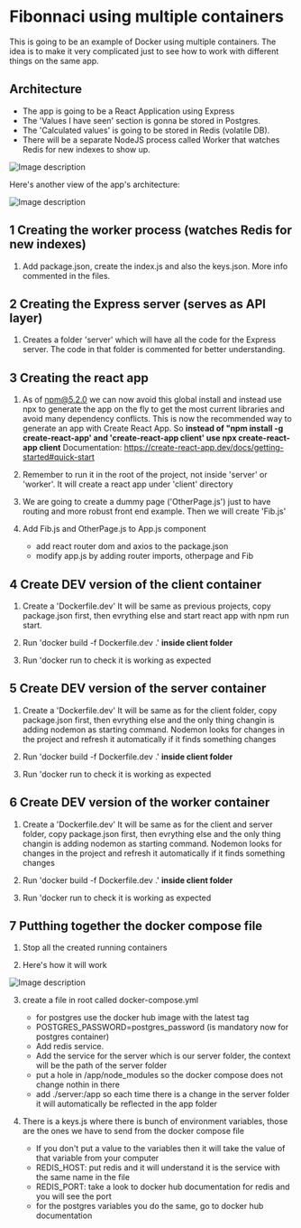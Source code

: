 Fibonnaci using multiple containers
===================================

This is going to be an example of Docker using multiple containers. The idea is to make it very complicated just to see how to work with different things on the same app. 

Architecture
------------
* The app is going to be a React Application using Express
* The 'Values I have seen' section is gonna be stored in Postgres.
* The 'Calculated values' is going to be stored in Redis (volatile DB).
* There will be a separate NodeJS process called Worker that watches Redis for new indexes to show up. 

![Image description](https://github.com/jorgeautomation/Docker_multicontainers/blob/master/architecture.png)

Here's another view of the app's architecture:

![Image description](https://github.com/jorgeautomation/Docker_multicontainers/blob/master/architecture2.png)

1 Creating the worker process (watches Redis for new indexes)
-------------------------------------------------------------

1. Add package.json, create the index.js and also the keys.json. More info commented in the files. 


2 Creating the Express server (serves as API layer)
-------------------------------------------------------------

1. Creates a folder 'server' which will have all the code for the Express server. The code in that folder is commented for better understanding.

3 Creating the react app
------------------------

1.  As of npm@5.2.0 we can now avoid this global install and instead use npx to generate the app on the fly to get the most current libraries and avoid many dependency conflicts. This is now the recommended way to generate an app with Create React App. So **instead of "npm install -g create-react-app' and 'create-react-app client' use npx create-react-app client** Documentation: https://create-react-app.dev/docs/getting-started#quick-start

2. Remember to run it in the root of the project, not inside 'server' or 'worker'. It will create a react app under 'client' directory

3. We are going to create a dummy page ('OtherPage.js') just to have routing and more robust front end example. Then we will create 'Fib.js'

4. Add Fib.js and OtherPage.js to App.js component
    - add react router dom and axios to the package.json
    - modify app.js by adding router imports, otherpage and Fib

4 Create DEV version of the client container
------------------------------

1. Create a 'Dockerfile.dev' It will be same as previous projects, copy package.json first, then evrything else and start react app with npm run start.

2. Run 'docker build -f Dockerfile.dev .' **inside client folder**

3. Run 'docker run <containeridfrompreviousstep> to check it is working as expected


5 Create DEV version of the server container
------------------------------

1. Create a 'Dockerfile.dev' It will be same as for the client folder, copy package.json first, then evrything else and the only thing changin is adding nodemon as starting command. Nodemon looks for changes in the project and refresh it automatically if it finds something changes

2. Run 'docker build -f Dockerfile.dev .' **inside client folder**

3. Run 'docker run <containeridfrompreviousstep> to check it is working as expected

6 Create DEV version of the worker container
------------------------------

1. Create a 'Dockerfile.dev' It will be same as for the client and server folder, copy package.json first, then evrything else and the only thing changin is adding nodemon as starting command. Nodemon looks for changes in the project and refresh it automatically if it finds something changes

2. Run 'docker build -f Dockerfile.dev .' **inside client folder**

3. Run 'docker run <containeridfrompreviousstep> to check it is working as expected


7 Putthing together the docker compose file
-----------------------------------------

1. Stop all the created running containers

2. Here's how it will work

![Image description](https://github.com/jorgeautomation/Docker_multicontainers/blob/master/architecture3.png)

3. create a file in root called docker-compose.yml
    - for postgres use the docker hub image with the latest tag
    - POSTGRES_PASSWORD=postgres_password (is mandatory now for postgres container)
    - Add redis service.
    - Add the service for the server which is our server folder, the context will be the path of the server folder
    - put a hole in /app/node_modules so the docker compose does not change nothin in there
    - add ./server:/app so each time there is a change in the server folder it will automatically be reflected in the app folder 

4. There is a keys.js where there is bunch of environment variables, those are the ones we have to send from the docker compose file
    - If you don't put a value to the variables then it will take the value of that variable from your computer
    - REDIS_HOST: put redis and it will understand it is the service with the same name in the file
    - REDIS_PORT: take a look to docker hub documentation for redis and you will see the port
    - for the postgres variables you do the same, go to docker hub documentation